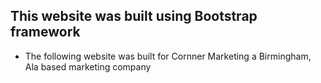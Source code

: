 ## This website was built using Bootstrap framework

- The following website was built for Cornner Marketing a Birmingham, Ala based marketing company